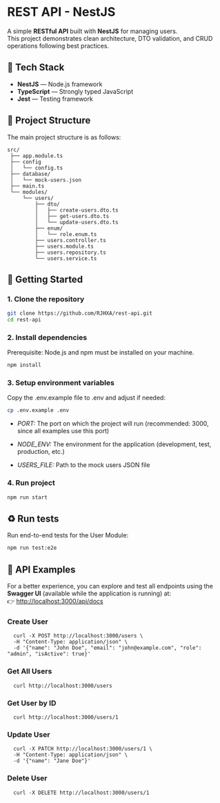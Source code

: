 # REST API - NestJS

A simple **RESTful API** built with **NestJS** for managing users.  
This project demonstrates clean architecture, DTO validation, and CRUD operations following best practices.

## 🧰 Tech Stack
- **NestJS** — Node.js framework  
- **TypeScript** — Strongly typed JavaScript  
- **Jest** — Testing framework

## 📂 Project Structure
The main project structure is as follows:

```
src/
 ├── app.module.ts
 ├── config
 │   └── config.ts
 ├── database/
 │   └── mock-users.json
 ├── main.ts
 └── modules/
     └── users/
         ├── dto/
         │   ├── create-users.dto.ts
         │   ├── get-users.dto.ts
         │   └── update-users.dto.ts
         ├── enum/
         │   └── role.enum.ts
         ├── users.controller.ts
         ├── users.module.ts
         ├── users.repository.ts
         └── users.service.ts
```

## 🚀 Getting Started

### 1. Clone the repository
```bash
git clone https://github.com/RJHXA/rest-api.git
cd rest-api
```

### 2. Install dependencies
Prerequisite: Node.js and npm must be installed on your machine.

```bash
npm install
```

### 3. Setup environment variables
Copy the .env.example file to .env and adjust if needed:
```bash
cp .env.example .env
```

- *PORT:* The port on which the project will run (recommended: 3000, since all examples use this port)

- *NODE_ENV:* The environment for the application (development, test, production, etc.)

- *USERS_FILE:* Path to the mock users JSON file

### 4. Run project
```bash
npm run start
```

## ♻️ Run tests

Run end-to-end tests for the User Module:

```bash
npm run test:e2e
```

## 📌 API Examples

For a better experience, you can explore and test all endpoints using the **Swagger UI** (available while the application is running) at:  
👉 [http://localhost:3000/api/docs](http://localhost:3000/api/docs)

### Create User
```
  curl -X POST http://localhost:3000/users \
  -H "Content-Type: application/json" \
  -d '{"name": "John Doe", "email": "john@example.com", "role": "admin", "isActive": true}'
```

### Get All Users
```
  curl http://localhost:3000/users
```

### Get User by ID
```
  curl http://localhost:3000/users/1
```

### Update User
```
  curl -X PATCH http://localhost:3000/users/1 \
  -H "Content-Type: application/json" \
  -d '{"name": "Jane Doe"}'
```

### Delete User
```
  curl -X DELETE http://localhost:3000/users/1
```